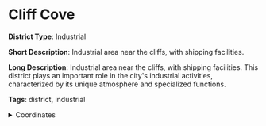 # Cliff Cove

**District Type**: Industrial

**Short Description**: Industrial area near the cliffs, with shipping facilities.

**Long Description**: Industrial area near the cliffs, with shipping facilities. This district plays an important role in the city's industrial activities, characterized by its unique atmosphere and specialized functions.

**Tags**: district, industrial

<details>
<summary>Coordinates</summary>



</details>
